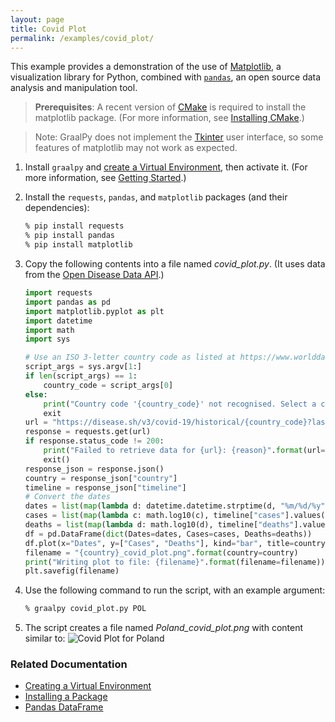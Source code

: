 ```yaml
---
layout: page
title: Covid Plot
permalink: /examples/covid_plot/
---
```


This example provides a demonstration of the use of [Matplotlib](https://matplotlib.org/), a visualization library for Python, combined with [`pandas`](https://pandas.pydata.org/), an open source data analysis and manipulation tool.

>**Prerequisites**: A recent version of [CMake](https://cmake.org/) is required to install the matplotlib package. (For more information, see [Installing CMake](https://cmake.org/install/).)

>Note: GraalPy does not implement the [Tkinter](https://docs.python.org/3/library/tkinter.html) user interface, so some features of matplotlib may not work as expected.

1. Install `graalpy` and [create a Virtual Environment](/guides/creating_a_virtual_environment/), then activate it. 
(For more information, see [Getting Started](/getting_started/).)

2. Install the `requests`, `pandas`, and `matplotlib` packages (and their dependencies):

    ```bash
    % pip install requests
    % pip install pandas
    % pip install matplotlib
    ```

3. Copy the following contents into a file named _covid\_plot.py_.
(It uses data from the [Open Disease Data API](https://disease.sh/).)

    ```python
    import requests
    import pandas as pd
    import matplotlib.pyplot as plt
    import datetime
    import math
    import sys
    
    # Use an ISO 3-letter country code as listed at https://www.worlddata.info/countrycodes.php
    script_args = sys.argv[1:]
    if len(script_args) == 1:
        country_code = script_args[0]
    else:
        print("Country code '{country_code}' not recognised. Select a country code from https://www.worlddata.info/countrycodes.php".format(country_code=country_code))
        exit
    url = "https://disease.sh/v3/covid-19/historical/{country_code}?lastdays=30".format(country_code=country_code)
    response = requests.get(url)
    if response.status_code != 200:
        print("Failed to retrieve data for {url}: {reason}".format(url=url, reason=response.reason))
        exit()
    response_json = response.json()
    country = response_json["country"]
    timeline = response_json["timeline"]
    # Convert the dates
    dates = list(map(lambda d: datetime.datetime.strptime(d, "%m/%d/%y").strftime("%Y-%m-%d"), timeline["cases"].keys()))
    cases = list(map(lambda c: math.log10(c), timeline["cases"].values()))
    deaths = list(map(lambda d: math.log10(d), timeline["deaths"].values()))
    df = pd.DataFrame(dict(Dates=dates, Cases=cases, Deaths=deaths))
    df.plot(x="Dates", y=["Cases", "Deaths"], kind="bar", title=country)
    filename = "{country}_covid_plot.png".format(country=country)
    print("Writing plot to file: {filename}".format(filename=filename))
    plt.savefig(filename)
    ```

4. Use the following command to run the script, with an example argument:

    ```bash
    % graalpy covid_plot.py POL
    ```

5. The script creates a file named _Poland\_covid\_plot.png_ with content similar to:
    ![Covid Plot for Poland](/examples/assets/Poland_covid_plot.png)

### Related Documentation
* [Creating a Virtual Environment](/guides/creating_a_virtual_environment/)
* [Installing a Package](/guides/installing_a_package/)
* [Pandas DataFrame](/examples/pandas_dataframe/)
